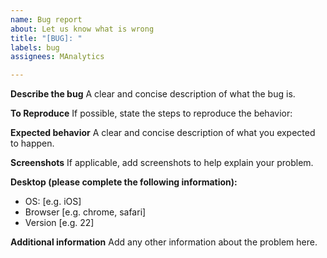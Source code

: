 ```yaml
---
name: Bug report
about: Let us know what is wrong
title: "[BUG]: "
labels: bug
assignees: MAnalytics

---
```


**Describe the bug**
A clear and concise description of what the bug is.

**To Reproduce**
If possible, state the steps to reproduce the behavior:

**Expected behavior**
A clear and concise description of what you expected to happen.

**Screenshots**
If applicable, add screenshots to help explain your problem.

**Desktop (please complete the following information):**
 - OS: [e.g. iOS]
 - Browser [e.g. chrome, safari]
 - Version [e.g. 22]

**Additional information**
Add any other information about the problem here.

